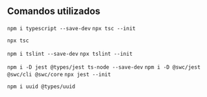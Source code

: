 ## Comandos utilizados

`npm i typescript --save-dev`
`npx tsc --init`

`npx tsc`

`npm i tslint --save-dev`
`npx tslint --init`

`npm i -D jest @types/jest ts-node --save-dev`
`npm i -D @swc/jest @swc/cli @swc/core`
`npx jest --init`

`npm i uuid @types/uuid`